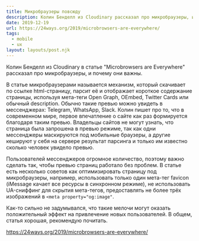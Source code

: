 ```yaml
---
title: Микробраузеры повсюду
description: Колин Бенделл из Cloudinary рассказал про микробраузеры, и почему они важны.
date: 2019-12-19
url: https://24ways.org/2019/microbrowsers-are-everywhere/
tags:
  - mobile
  - ux
layout: layouts/post.njk
---
```

Колин Бенделл из Cloudinary в статье "Microbrowsers are Everywhere" рассказал про микробраузеры, и почему они важны.

В статье микробраузерами называется механизм, который скачивает по ссылке html-страницу, парсит её и отображает короткое содержание страницы, используя мета-теги Open Graph, OEmbed, Twitter Cards или обычный description. Обычно такие превью можно увидеть в мессенджерах: Telegram, WhatsApp, Slack. Колин пишет про то, что в современном мире, первое впечатление о сайте как раз формируется благодаря таким превью. Владельцы сайтов не могут узнать, что страница была запрошена в превью режиме, так как одни мессенджеры маскируются под мобильные браузеры, а другие кешируют у себя на сервере результат парсинга и только им известно сколько человек увидело превью.

Пользователей мессенджеров огромное количество, поэтому важно сделать так, чтобы превью страниц работало без проблем. В статье есть несколько советов как оптимизировать страницу под микробраузеры, например, использовать только один мета-тег favicon (iMessage качает все ресурсы в синхронном режиме), не использовать UA-сниффинг для скрытия мета-тегов, предоставлять не более трёх изображений в `<meta property="og:image"`.

Как-то сильно не задумывался, что такие мелочи могут оказать положительный эффект на привлечение новых пользователей. В общем, статья хорошая, рекомендую почитать.

https://24ways.org/2019/microbrowsers-are-everywhere/
